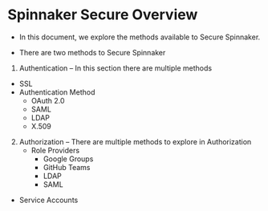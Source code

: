 # Spinnaker Secure Overview

* In this document, we explore the methods available to Secure Spinnaker.

* There are two methods to Secure Spinnaker

1. Authentication – In this section there are multiple methods

* SSL
* Authentication Method
	* OAuth 2.0
	* SAML
	* LDAP
	* X.509
	
2. Authorization – There are multiple methods to explore in Authorization
	* Role Providers
		* Google Groups
		* GitHub Teams
		* LDAP
		* SAML
* Service Accounts